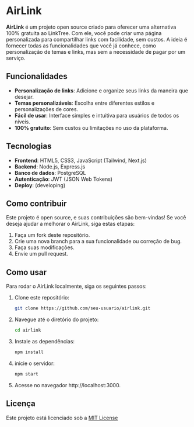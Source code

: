 # AirLink

**AirLink** é um projeto open source criado para oferecer uma alternativa 100% gratuita ao LinkTree. Com ele, você pode criar uma página personalizada para compartilhar links com facilidade, sem custos. A ideia é fornecer todas as funcionalidades que você já conhece, como personalização de temas e links, mas sem a necessidade de pagar por um serviço.

## Funcionalidades

- **Personalização de links**: Adicione e organize seus links da maneira que desejar.
- **Temas personalizáveis**: Escolha entre diferentes estilos e personalizações de cores.
- **Fácil de usar**: Interface simples e intuitiva para usuários de todos os níveis.
- **100% gratuito**: Sem custos ou limitações no uso da plataforma.

## Tecnologias

- **Frontend**: HTML5, CSS3, JavaScript (Tailwind, Next.js)
- **Backend**: Node.js, Express.js
- **Banco de dados**: PostgreSQL
- **Autenticação**: JWT (JSON Web Tokens)
- **Deploy**: (developing)

## Como contribuir

Este projeto é open source, e suas contribuições são bem-vindas! Se você deseja ajudar a melhorar o AirLink, siga estas etapas:

1. Faça um fork deste repositório.
2. Crie uma nova branch para a sua funcionalidade ou correção de bug.
3. Faça suas modificações.
4. Envie um pull request.

## Como usar

Para rodar o AirLink localmente, siga os seguintes passos:

1. Clone este repositório:
   ```bash
   git clone https://github.com/seu-usuario/airlink.git

2. Navegue até o diretório do projeto:
   ```bash
   cd airlink

3. Instale as dependências:
    ```bash
    npm install

4. inicie o servidor:
    ```bash
    npm start

5. Acesse no navegador http://localhost:3000.

## Licença

Este projeto está licenciado sob a [MIT License](LICENSE)
